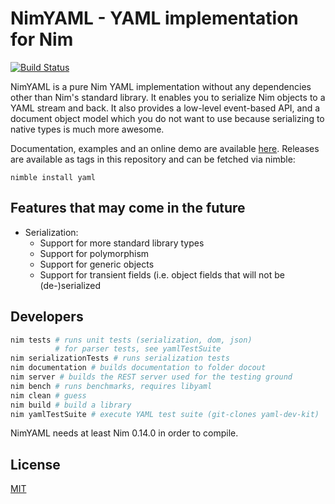 # NimYAML - YAML implementation for Nim

[![Build Status](https://travis-ci.org/flyx/NimYAML.svg?branch=devel)](https://travis-ci.org/flyx/NimYAML)

NimYAML is a pure Nim YAML implementation without any dependencies other than
Nim's standard library. It enables you to serialize Nim objects to a YAML stream
and back. It also provides a low-level event-based API, and a document object
model which you do not want to use because serializing to native types is much
more awesome.

Documentation, examples and an online demo are available [here][1]. Releases are
available as tags in this repository and can be fetched via nimble:

    nimble install yaml

## Features that may come in the future

 * Serialization:
   - Support for more standard library types
   - Support for polymorphism
   - Support for generic objects
   - Support for transient fields (i.e. object fields that will not be
     (de-)serialized

## Developers

```bash
nim tests # runs unit tests (serialization, dom, json)
          # for parser tests, see yamlTestSuite
nim serializationTests # runs serialization tests
nim documentation # builds documentation to folder docout
nim server # builds the REST server used for the testing ground
nim bench # runs benchmarks, requires libyaml
nim clean # guess
nim build # build a library
nim yamlTestSuite # execute YAML test suite (git-clones yaml-dev-kit)
```

NimYAML needs at least Nim 0.14.0 in order to compile.

## License

[MIT][2]

 [1]: http://flyx.github.io/NimYAML/
 [2]: copying.txt